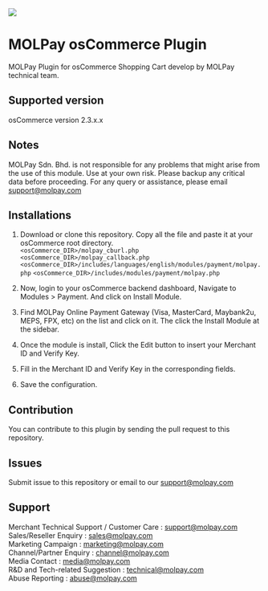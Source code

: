<img src="https://user-images.githubusercontent.com/38641542/39344583-da87c94e-4a15-11e8-9ad4-b2b52165cfe0.jpg">

MOLPay osCommerce Plugin
=====================

MOLPay Plugin for osCommerce Shopping Cart develop by MOLPay technical team.


Supported version
-----------------
osCommerce version 2.3.x.x


Notes
-----

MOLPay Sdn. Bhd. is not responsible for any problems that might arise from the use of this module. 
Use at your own risk. Please backup any critical data before proceeding. For any query or 
assistance, please email support@molpay.com 


Installations
-------------

1. Download or clone this repository. Copy all the file and paste it at your osCommerce root directory.  
`<osCommerce_DIR>/molpay_cburl.php`  
`<osCommerce_DIR>/molpay_callback.php`  
`<osCommerce_DIR>/includes/languages/english/modules/payment/molpay.php`
`<osCommerce_DIR>/includes/modules/payment/molpay.php`

2. Now, login to your osCommerce backend dashboard, Navigate to Modules > Payment. And click on Install Module.

3. Find MOLPay Online Payment Gateway (Visa, MasterCard, Maybank2u, MEPS, FPX, etc) on the list and click on it. The click the Install Module at the sidebar.  

4. Once the module is install, Click the Edit button to insert your Merchant ID and Verify Key.

5. Fill in the Merchant ID and Verify Key in the corresponding fields.

6. Save the configuration.

Contribution
------------

You can contribute to this plugin by sending the pull request to this repository.


Issues
------------

Submit issue to this repository or email to our support@molpay.com


Support
-------

Merchant Technical Support / Customer Care : support@molpay.com <br>
Sales/Reseller Enquiry : sales@molpay.com <br>
Marketing Campaign : marketing@molpay.com <br>
Channel/Partner Enquiry : channel@molpay.com <br>
Media Contact : media@molpay.com <br>
R&D and Tech-related Suggestion : technical@molpay.com <br>
Abuse Reporting : abuse@molpay.com
